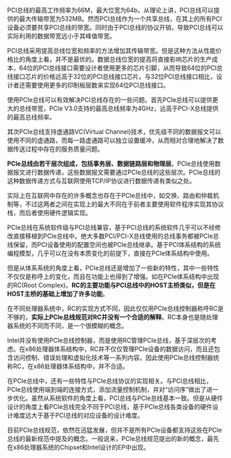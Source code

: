 PCI总线的最高工作频率为66M，最大位宽为64b，从理论上讲，PCI总线可以提供的最大传输带宽为532MB。然而PCI总线作为一个共享总线，在其上的所有PCI设备必须要共享PCI总线的带宽。同时由于PCI总线的协议开销，导致PCI总线可以实际利用的数据带宽远小于其峰值带宽。

PCI总线采用提高总线位宽和频率的方法增加其传输带宽。但是这种方法从性能价格比的角度上看，并不是最优的。数据总线位宽的提高将直接影响芯片的生产成本，64位的PCI总线接口需要设计者使用更多的芯片引脚，从而导致64位的PCI总线接口芯片的价格远高于32位的PCI总线接口芯片。与32位PCI总线接口相比，设计者还需要使用更多的印制板层数来实现64位PCI总线接口。

使用PCIe总线可以有效解决PCI总线存在的一些问题。首先PCIe总线可以提供更大的总线带宽，PCIe V3.0支持的最高总线频率为4GHz，远高于PCI-X总线提供的最高总线频率。

其次PCIe总线支持虚通路VC(Virtual Channel)技术，优先级不同的数据报文可以使用不同的虚通路，而每一路虚通路可以独立设置缓冲，从而相对合理地解决了数据传送过程中存在的服务质量问题。

**PCIe总线由若干层次组成，包括事务层、数据链路层和物理层**。PCIe总线使用数据报文进行数据传递，这些数据报文需要通过PCIe总线的这些层次。PCIe总线的这种数据传递方式与互联网使用TCP/IP协议进行数据传递有类似之处。

实际上在互联网中存在的许多概念也存在于PCIe总线中，如交换、路由和仲裁机制等，不过这两者之间在实现上的最大不同在于前者主要使用软件程序实现其协议栈，而后者使用硬件逻辑实现。

PCIe总线在系统软件级与PCI总线兼容，基于PCI总线的系统软件几乎可以不经修改直接移植到PCIe总线中。绝大多数PCI/PCI-X总线使用的总线事务都被PCIe总线保留，而PCI设备使用的配置空间也被PCIe总线继承。基于PCI体系结构的系统编程模型，几乎可以在没有本质变化的前提下，直接在PCIe体系结构中使用。

但是从体系系统的角度上看，PCIe总线还是增加了一些新的特性，其中一些特性不仅仅是称呼上的变化，而且在功能上也得到了增强。如在PCIe体系结构中出现的RC(Root Complex)。**RC的主要功能与PCI总线中的HOST主桥类似，但是在HOST主桥的基础上增加了许多功能**。

在不同处理器系统中，RC的实现方式不同，因此仅仅用PCIe总线控制器称呼RC是不够的，**实际上PCIe总线规范对RC并没有一个合适的解释**。RC本身也是随处理器系统的不同而不同，是一个很模糊的概念。

Intel并没有使用PCIe总线控制器，而是使用RC管理PCIe总线，基于深层次的考虑。在x86处理器体系结构中，RC并不仅仅管理PCIe设备的数据访问，而且还包含访问控制、错误处理和虚拟化技术等一系列内容。因此使用PCIe总线控制器统称RC，在x86处理器体系结构中，并不合适。

在PCIe总线中，还有一些特性与PCIe总线协议的实现相关。与PCI总线相比，PCIe总线使用端到端的连接方式，添加流量控制机制，并对“访问序”做出了进一步优化。虽然从系统软件的角度上看，PCI总线与PCIe总线基本一致。但是从硬件设计的角度上看PCIe总线完全不同于PCI总线，基于PCIe总线各类设备的硬件设计难度远大于基于PCI总线的对应设备的设计难度。

目前PCIe总线规范，依然在迅猛发展，但并不是所有PCIe设备都支持这些在PCIe总线的最新规范中提及的概念。一般说来，PCIe总线规范提出的新的概念，最先在x86处理器系统的Chipset和Intel设计的EP中出现。

